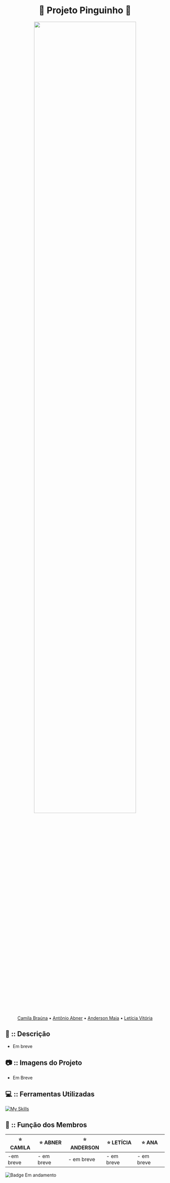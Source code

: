 <div align="center">

<h1> 🐧 Projeto Pinguinho 🐧 </h1>

<img width="80%" src="https://github.com/Cam1ss/Projeto_Apple_Academy/assets/125037138/25492536-7b89-4607-a8c0-b29a59c15966">

<a href="https://github.com/Cam1ss" target="_self" rel="external">Camila Braúna</a> 
  • <a href="https://github.com/frsmth" target="_self" rel="external">Antônio Abner</a> •
    <a href="https://github.com/TheAnders007" target="_self" rel="external">Anderson Maia</a> • 
    <a href="https://github.com/mareshbard" target="_self" rel="external">Letícia Vitória</a>

</div>

<div align="left">

<h2> 📍 :: Descrição </h2>
   
- Em breve

<h2> 📷 :: Imagens do Projeto </h2>

- Em Breve

<h2> 💻 :: Ferramentas Utilizadas </h2>

[![My Skills](https://skillicons.dev/icons?i=js,html,css,vscode)](https://skillicons.dev)


<h2> 🤝 :: Função dos Membros </h2>

</div>

<div align="center">

|⭐ CAMILA  | ⭐ ABNER |⭐ ANDERSON | ⭐ LETÍCIA | ⭐ ANA |
| -------- | -------- | -------- | ---------- | ---------- |
| -em breve | - em breve | - em breve | - em breve |  - em breve |

</div>


![Badge Em andamento](http://img.shields.io/static/v1?label=STATUS&message=EM%20ANDAMENTO&color=F47B8F&style=for-the-badge)